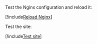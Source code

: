 ﻿Test the Nginx configuration and reload it:

[!include[Reload Nginx](../../../../../../includes/linux/reload-nginx.md)]

Test the site:

[!include[Test site](../../../../../../includes/amplia/linux/test-site.md)]
